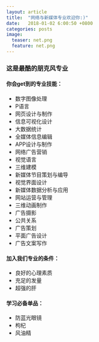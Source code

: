 ```yaml
---
layout: article
title:  "网络与新媒体专业欢迎你:)"
date:   2018-01-02 6:00:50 +0800
categories: posts 
image:
  teaser: net.png
  feature: net.png
---
```


### 这是最酷的朋克风专业

#### 你会get到的专业技能：
- 数字图像处理
- P语言
- 网页设计与制作
- 信息可视化设计
- 大数据统计
- 全媒体信息编辑
- APP设计与制作
- 网络广告营销
- 视觉语言
- 三维建模
- 新媒体节目策划与编导
- 视觉界面设计
- 新媒体数据分析与应用
- 网站运营与管理
- 三维动画制作
- 广告摄影
- 公共关系
- 广告策划
- 平面广告设计
- 广告文案写作



#### 加入我们专业的条件：
- 良好的心理素质
- 充足的发量
- 超强的肝

#### 学习必备单品：
- 防蓝光眼镜
- 枸杞
- 风油精
